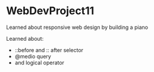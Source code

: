 # WebDevProject11
Learned about responsive web design by building a piano

Learned about:
- ::before and :: after selector
- @medio query
- and logical operator
